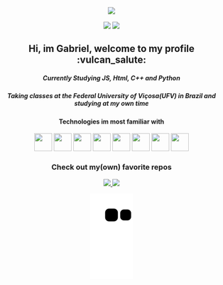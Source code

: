 <p align="center">
  
  <img src="https://i.imgur.com/MBvlDKf.png" style="width: 800px;">
 
</p>

<p align="center">
  
  <img src="https://github-readme-stats.vercel.app/api?username=gabrieltheophilo&show_icons=true&include_all_commits&count_private=true&hide=issues,prs&hide_border=true&custom_title=Github%20Activity&theme=dracula" height="125" />

  <img src="https://github-readme-stats.vercel.app/api/top-langs/?username=gabrieltheophilo&hide=c%23&card_width=250&custom_title=Most%20used%20languages&langs_count=6&hide_border=true&layout=compact&theme=dracula" height="125"/>
  <div = align="center">
 <h2 align="center">Hi, im Gabriel, welcome to my profile :vulcan_salute:</h2>
  <h5 align="center">Currently Studying JS, Html, C++ and Python</h4>
  <h5 align="center">Taking classes at the Federal University of Viçosa(UFV) in Brazil and studying at my own time</h4>
  <div align="center">
  <h4>Technologies im most familiar with</h4>
  
  <img src="https://cdn.jsdelivr.net/gh/devicons/devicon/icons/git/git-original.svg" width="40" height="40" />
  <img src="https://cdn.jsdelivr.net/gh/devicons/devicon/icons/linux/linux-original.svg" width="40" height="40"/>
  <img src="https://cdn.jsdelivr.net/gh/devicons/devicon/icons/python/python-original.svg" width="40" height="40" />
  <img src="https://cdn.jsdelivr.net/gh/devicons/devicon/icons/numpy/numpy-original.svg" width="40" height="40"/>
  <img src="https://cdn.jsdelivr.net/gh/devicons/devicon/icons/photoshop/photoshop-plain.svg" width="40" height="40"/>
  <img src="https://cdn.jsdelivr.net/gh/devicons/devicon/icons/illustrator/illustrator-plain.svg" width="40" height="40"/>
  <img src="https://cdn.jsdelivr.net/gh/devicons/devicon/icons/cplusplus/cplusplus-original.svg"  width="40" height="40"/>
  <img src="https://cdn.jsdelivr.net/gh/devicons/devicon/icons/c/c-original.svg" width="40" height="40"/>
</div>
    <h3>Check out my(own) favorite repos</h3>
  <a href="https://github.com/GabrielTheophilo/ConwaysGame">
  <img  src="https://github-readme-stats.vercel.app/api/pin/?username=GabrielTheophilo&repo=ConwaysGame&hide_border=true&theme=dracula" height="125" />
  </a>
  
  <a href="https://github.com/GabrielTheophilo/NewsApiScript">
  <img  src="https://github-readme-stats.vercel.app/api/pin/?username=GabrielTheophilo&repo=NewsApiScript&hide_border=true&theme=dracula" height="125"/>
  </a>
</p>


<p align="center">
  
  <img src="https://github.com/gabrieltheophilo/gabrieltheophilo/blob/output/github-contribution-grid-snake.svg">
  
</p>





